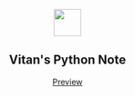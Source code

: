 <p align="center" class="has-mb-6">
<img class="not-gallery-item" height="48" src="https://cdn.jsdelivr.net/gh/ivitan/Picture@master/imageslogo.svg">
<br>
<h2 align="center">Vitan's Python Note</h2>
</p>
<p align="center" class="has-mb-6">
<a href="https://vitan.me">Preview</a>
</p>

